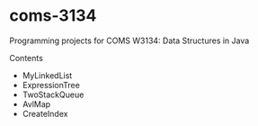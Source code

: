 # coms-3134
Programming projects for COMS W3134: Data Structures in Java

Contents
- MyLinkedList
- ExpressionTree
- TwoStackQueue
- AvlMap
- CreateIndex
